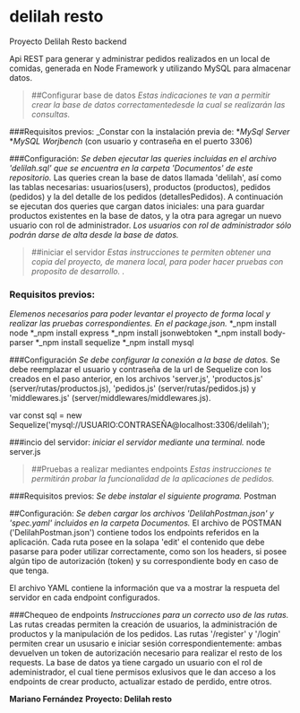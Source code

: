 # delilah resto
Proyecto Delilah Resto backend

Api REST para generar y administrar pedidos realizados en un local de comidas, generada en Node Framework y utilizando MySQL para almacenar datos.

>##Configurar base de datos
_Estas indicaciones te van a permitir crear la base de datos correctamentedesde la cual se realizarán las consultas._

###Requisitos previos:
_Constar con la instalación previa de:
*_MySql Server_
*_MySQL Worjbench_ (con usuario y contraseña en el puerto 3306)

###Configuración:
_Se deben ejecutar las queries incluidas en el archivo 'delilah.sql' que se encuentra en la carpeta 'Documentos' de este repositorio._
Las queries crean la base de datos llamada 'delilah', así como las tablas necesarias: usuarios(users), productos (productos), pedidos (pedidos) y la del detalle de los pedidos (detallesPedidos).
A continuación se ejecutan dos queries que cargan datos iniciales: una para guardar productos existentes en la base de datos, y la otra para agregar un nuevo usuario con rol de administrador.
_Los usuarios con rol de administrador sólo podrán darse de alta desde la base de datos._

> ##iniciar el servidor
_Estas instrucciones te permiten obtener una copia del proyecto, de manera local, para poder hacer pruebas con proposito de desarrollo. ._

### Requisitos previos:
_Elemenos necesarios para poder levantar el proyecto de forma local y realizar las pruebas correspondientes. En el package.json._
*_npm install node
*_npm install express
*_npm install jsonwebtoken
*_npm install body-parser
*_npm install sequelize
*_npm install mysql

###Configuración
_Se debe configurar la conexión a la base de datos._
Se debe reemplazar el usuario y contraseña de la url de Sequelize con los creados en el paso anterior, en los archivos 'server.js', 'productos.js' (server/rutas/productos.js), 'pedidos.js' (server/rutas/pedidos.js) y 'middlewares.js' (server/middlewares/middlewares.js).

var const sql = new Sequelize('mysql://USUARIO:CONTRASEÑA@localhost:3306/delilah');

###incio del servidor:
_iniciar el servidor mediante una terminal._
node server.js


>##Pruebas a realizar mediantes endpoints
_Estas instrucciones te permitirán probar la funcionalidad de la aplicaciones de pedidos._

###Requisitos previos:
_Se debe instalar el siguiente programa._
Postman

##Configuración:
_Se deben cargar los archivos 'DelilahPostman.json' y 'spec.yaml' incluidos en la carpeta Documentos._
El archivo de POSTMAN ('DelilahPostman.json') contiene todos los endpoints referidos en la aplicación. Cada ruta posee en la solapa 'edit' el contenido que debe pasarse para poder utilizar correctamente, como son los headers, si posee algún tipo de autorización (token) y su correspondiente body en caso de que tenga.

El archivo YAML contiene la información que va a mostrar la respueta del servidor en cada endpoint configurados.

###Chequeo de endpoints
_Instrucciones para un correcto uso de las rutas._
Las rutas creadas permiten la creación de usuarios, la administración de productos y la manipulación de los pedidos.
Las rutas '/register' y '/login' permiten crear un ususario e iniciar sesión correspondientemente: ambas devuelven un token de autorización necesario para realizar el resto de los requests.
La base de datos ya tiene cargado un usuario con el rol de adeministrador, el cual tiene permisos exlusivos que le dan acceso a los endpoints de crear producto, actualizar estado de perdido, entre otros. 

**Mariano Fernández**
**Proyecto: Delilah resto**
